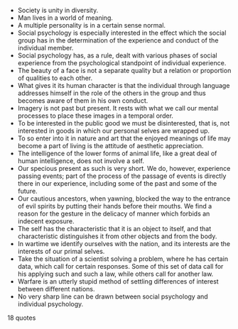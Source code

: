  - Society is unity in diversity.
 - Man lives in a world of meaning.
 - A multiple personality is in a certain sense normal.
 - Social psychology is especially interested in the effect which the social group has in the determination of the experience and conduct of the individual member.
 - Social psychology has, as a rule, dealt with various phases of social experience from the psychological standpoint of individual experience.
 - The beauty of a face is not a separate quality but a relation or proportion of qualities to each other.
 - What gives it its human character is that the individual through language addresses himself in the role of the others in the group and thus becomes aware of them in his own conduct.
 - Imagery is not past but present. It rests with what we call our mental processes to place these images in a temporal order.
 - To be interested in the public good we must be disinterested, that is, not interested in goods in which our personal selves are wrapped up.
 - To so enter into it in nature and art that the enjoyed meanings of life may become a part of living is the attitude of aesthetic appreciation.
 - The intelligence of the lower forms of animal life, like a great deal of human intelligence, does not involve a self.
 - Our specious present as such is very short. We do, however, experience passing events; part of the process of the passage of events is directly there in our experience, including some of the past and some of the future.
 - Our cautious ancestors, when yawning, blocked the way to the entrance of evil spirits by putting their hands before their mouths. We find a reason for the gesture in the delicacy of manner which forbids an indecent exposure.
 - The self has the characteristic that it is an object to itself, and that characteristic distinguishes it from other objects and from the body.
 - In wartime we identify ourselves with the nation, and its interests are the interests of our primal selves.
 - Take the situation of a scientist solving a problem, where he has certain data, which call for certain responses. Some of this set of data call for his applying such and such a law, while others call for another law.
 - Warfare is an utterly stupid method of settling differences of interest between different nations.
 - No very sharp line can be drawn between social psychology and individual psychology.

18 quotes
